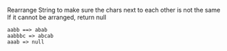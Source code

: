 Rearrange String to make sure the chars next to each other is not the same
If it cannot be arranged, return null
```
aabb ==> abab
aabbbc => abcab
aaab => null
```
